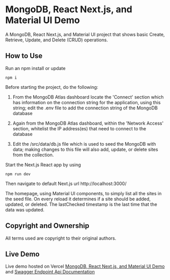 # MongoDB, React Next.js, and Material UI Demo

A MongoDB, React Next.js, and Material UI project that shows basic Create, Retrieve, Update, and Delete (CRUD) operations.

## How to Use

Run an npm install or update

```
npm i
```

Before starting the project, do the following:

1. From the MongoDB Atlas dashboard locate the 'Connect' section which has information on the connection string for the application, using this string; edit the .env file to add the connection string of the MongoDB database

1. Again from the MongoDB Atlas dashboard, within the 'Network Access' section, whitelist the IP address(es) that need to connect to the database

1. Edit the /src/data/db.js file which is used to seed the MongoDB with data; making changes to this file will also add, update, or delete sites from the collection.

Start the Next.js React app by using

```
npm run dev
```

Then navigate to default Next.js url http://localhost:3000/

The homepage, using Material UI components, to simply list all the sites in the seed file. On every reload it determines if a site should be added, updated, or deleted. The lastChecked timestamp is the last time that the data was updated.

## Copyright and Ownership

All terms used are copyright to their original authors.

## Live Demo

Live demo hosted on Vercel [MongoDB, React Next.js, and Material UI Demo](http://mongodb-react-nextjs-mui-demo.vercel.app/) and [Swagger Endpoint Api Documentation](http://mongodb-react-nextjs-mui-demo.vercel.app/swagger)
